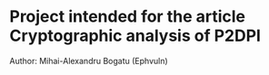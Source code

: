# Project intended for the article Cryptographic analysis of P2DPI

Author: Mihai-Alexandru Bogatu (Ephvuln)
